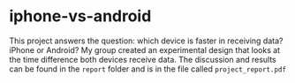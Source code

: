 # iphone-vs-android
This project answers the question: which device is faster in receiving data? iPhone or Android? My group created an experimental design that looks at the time difference both devices receive data. The discussion and results can be found in the `report` folder and is in the file called `project_report.pdf`
